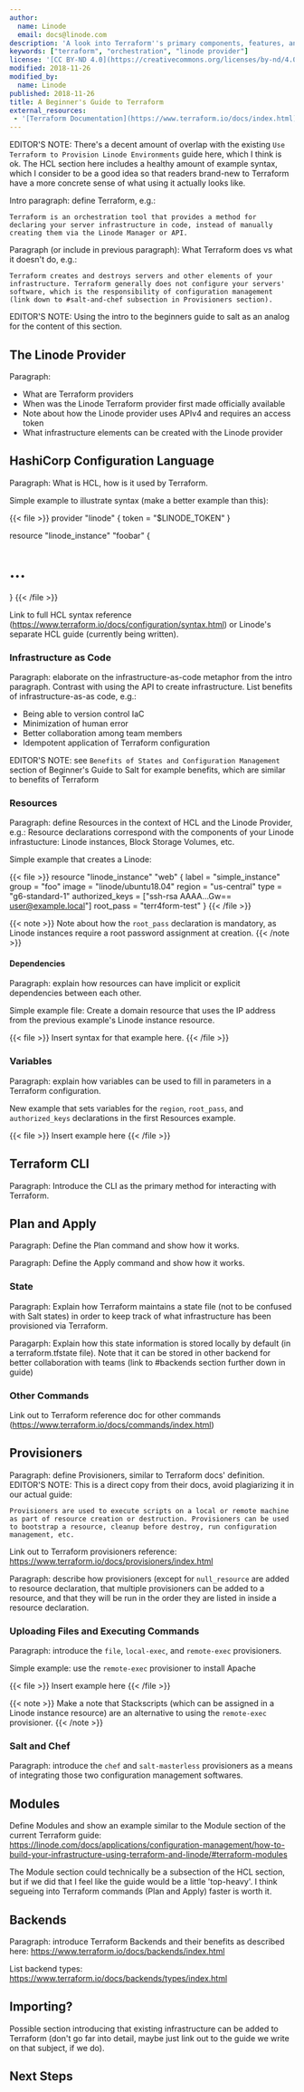 ```yaml
---
author:
  name: Linode
  email: docs@linode.com
description: 'A look into Terraform''s primary components, features, and configurations for the new Terraform user'
keywords: ["terraform", "orchestration", "linode provider"]
license: '[CC BY-ND 4.0](https://creativecommons.org/licenses/by-nd/4.0)'
modified: 2018-11-26
modified_by:
  name: Linode
published: 2018-11-26
title: A Beginner's Guide to Terraform
external_resources:
 - '[Terraform Documentation](https://www.terraform.io/docs/index.html)'
---
```


EDITOR'S NOTE: There's a decent amount of overlap with the existing `Use Terraform to Provision Linode Environments` guide here, which I think is ok. The HCL section here includes a healthy amount of example syntax, which I consider to be a good idea so that readers brand-new to Terraform have a more concrete sense of what using it actually looks like.

Intro paragraph: define Terraform, e.g.:

    Terraform is an orchestration tool that provides a method for declaring your server infrastructure in code, instead of manually creating them via the Linode Manager or API.

Paragraph (or include in previous paragraph): What Terraform does vs what it doesn't do, e.g.:

    Terraform creates and destroys servers and other elements of your infrastructure. Terraform generally does not configure your servers' software, which is the responsibility of configuration management (link down to #salt-and-chef subsection in Provisioners section).

EDITOR'S NOTE: Using the intro to the beginners guide to salt as an analog for the content of this section.

## The Linode Provider

Paragraph:

- What are Terraform providers
- When was the Linode Terraform provider first made officially available
- Note about how the Linode provider uses APIv4 and requires an access token
- What infrastructure elements can be created with the Linode provider

## HashiCorp Configuration Language

Paragraph: What is HCL, how is it used by Terraform.

Simple example to illustrate syntax (make a better example than this):

{{< file >}}
provider "linode" {
  token = "$LINODE_TOKEN"
}

resource "linode_instance" "foobar" {
  # ...
}
{{< /file >}}

Link to full HCL syntax reference (https://www.terraform.io/docs/configuration/syntax.html) or Linode's separate HCL guide (currently being written).

### Infrastructure as Code

Paragraph: elaborate on the infrastructure-as-code metaphor from the intro paragraph. Contrast with using the API to create infrastructure. List benefits of infrastructure-as-as code, e.g.:

-   Being able to version control IaC
-   Minimization of human error
-   Better collaboration among team members
-   Idempotent application of Terraform configuration

EDITOR'S NOTE: see `Benefits of States and Configuration Management` section of Beginner's Guide to Salt for example benefits, which are similar to benefits of Terraform

### Resources

Paragraph: define Resources in the context of HCL and the Linode Provider, e.g.: Resource declarations correspond with the components of your Linode infrastucture: Linode instances, Block Storage Volumes, etc.

Simple example that creates a Linode:

{{< file >}}
resource "linode_instance" "web" {
    label = "simple_instance"
    group = "foo"
    image = "linode/ubuntu18.04"
    region = "us-central"
    type = "g6-standard-1"
    authorized_keys = ["ssh-rsa AAAA...Gw== user@example.local"]
    root_pass = "terr4form-test"
}
{{< /file >}}

{{< note >}}
Note about how the `root_pass` declaration is mandatory, as Linode instances require a root password assignment at creation.
{{< /note >}}

#### Dependencies

Paragraph: explain how resources can have implicit or explicit dependencies between each other.

Simple example file: Create a domain resource that uses the IP address from the previous example's Linode instance resource.

{{< file >}}
Insert syntax for that example here.
{{< /file >}}

### Variables

Paragraph: explain how variables can be used to fill in parameters in a Terraform configuration.

New example that sets variables for the `region`, `root_pass`, and `authorized_keys` declarations in the first Resources example.

{{< file >}}
Insert example here
{{< /file >}}

## Terraform CLI

Paragraph: Introduce the CLI as the primary method for interacting with Terraform.

## Plan and Apply

Paragraph: Define the Plan command and show how it works.

Paragraph: Define the Apply command and show how it works.

### State

Paragraph: Explain how Terraform maintains a state file (not to be confused with Salt states) in order to keep track of what infrastructure has been provisioned via Terraform.

Paragarph: Explain how this state information is stored locally by default (in a terraform.tfstate file). Note that it can be stored in other backend for better collaboration with teams (link to #backends section further down in guide)

### Other Commands

Link out to Terraform reference doc for other commands (https://www.terraform.io/docs/commands/index.html)

## Provisioners

Paragraph: define Provisioners, similar to Terraform docs' definition. EDITOR'S NOTE: This is a direct copy from their docs, avoid plagiarizing it in our actual guide:

    Provisioners are used to execute scripts on a local or remote machine as part of resource creation or destruction. Provisioners can be used to bootstrap a resource, cleanup before destroy, run configuration management, etc.

Link out to Terraform provisioners reference: https://www.terraform.io/docs/provisioners/index.html

Paragraph: describe how provisioners (except for `null_resource` are added to resource declaration, that multiple provisioners can be added to a resource, and that they will be run in the order they are listed in inside a resource declaration.

### Uploading Files and Executing Commands

Paragraph: introduce the `file`, `local-exec`, and `remote-exec` provisioners.

Simple example: use the `remote-exec` provisioner to install Apache

{{< file >}}
Insert example here
{{< /file >}}

{{< note >}}
Make a note that Stackscripts (which can be assigned in a Linode instance resource) are an alternative to using the `remote-exec` provisioner.
{{< /note >}}

### Salt and Chef

Paragraph: introduce the `chef` and `salt-masterless` provisioners as a means of integrating those two configuration management softwares.

## Modules

Define Modules and show an example similar to the Module section of the current Terraform guide:
https://linode.com/docs/applications/configuration-management/how-to-build-your-infrastructure-using-terraform-and-linode/#terraform-modules

The Module section could technically be a subsection of the HCL section, but if we did that I feel like the guide would be a little 'top-heavy'. I think segueing into Terraform commands (Plan and Apply) faster is worth it.

## Backends

Paragraph: introduce Terraform Backends and their benefits as described here:
https://www.terraform.io/docs/backends/index.html

List backend types: https://www.terraform.io/docs/backends/types/index.html

## Importing?

Possible section introducing that existing infrastructure can be added to Terraform (don't go far into detail, maybe just link out to the guide we write on that subject, if we do).

## Next Steps